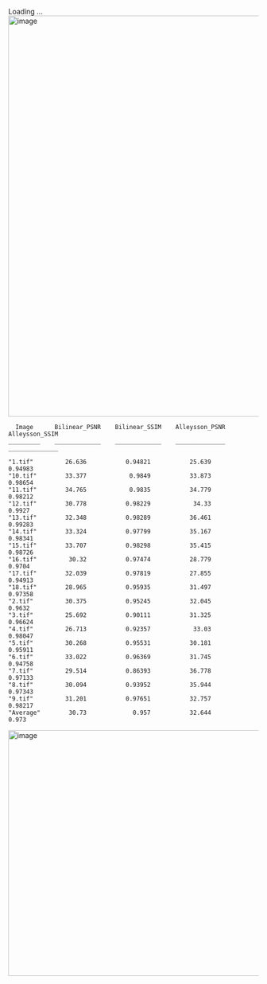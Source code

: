 Loading ...
<img width="1207" height="806" alt="image" src="https://github.com/user-attachments/assets/8aef2d43-ff91-47db-ae4d-d14e5d47c2f4" />


      Image      Bilinear_PSNR    Bilinear_SSIM    Alleysson_PSNR    Alleysson_SSIM
    _________    _____________    _____________    ______________    ______________

    "1.tif"         26.636           0.94821           25.639           0.94983    
    "10.tif"        33.377            0.9849           33.873           0.98654    
    "11.tif"        34.765            0.9835           34.779           0.98212    
    "12.tif"        30.778           0.98229            34.33            0.9927    
    "13.tif"        32.348           0.98289           36.461           0.99283    
    "14.tif"        33.324           0.97799           35.167           0.98341    
    "15.tif"        33.707           0.98298           35.415           0.98726    
    "16.tif"         30.32           0.97474           28.779            0.9704    
    "17.tif"        32.039           0.97819           27.855           0.94913    
    "18.tif"        28.965           0.95935           31.497           0.97358    
    "2.tif"         30.375           0.95245           32.045            0.9632    
    "3.tif"         25.692           0.90111           31.325           0.96624    
    "4.tif"         26.713           0.92357            33.03           0.98047    
    "5.tif"         30.268           0.95531           30.181           0.95911    
    "6.tif"         33.022           0.96369           31.745           0.94758    
    "7.tif"         29.514           0.86393           36.778           0.97133    
    "8.tif"         30.094           0.93952           35.944           0.97343    
    "9.tif"         31.201           0.97651           32.757           0.98217    
    "Average"        30.73             0.957           32.644             0.973    

  <img width="1207" height="494" alt="image" src="https://github.com/user-attachments/assets/e9e40152-e162-4b19-b23e-d2476eef9fcf" />
